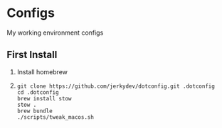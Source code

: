 # Configs
My working environment configs

## First Install

1. Install homebrew
1. ```
   git clone https://github.com/jerkydev/dotconfig.git .dotconfig
   cd .dotconfig
   brew install stow
   stow .
   brew bundle
   ./scripts/tweak_macos.sh
   ```

